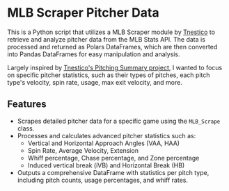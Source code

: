 # MLB Scraper Pitcher Data

This is a Python script that utilizes a MLB Scraper module by [Tnestico](https://github.com/tnestico/mlb_scraper) to retrieve and analyze pitcher data from the MLB Stats API. The data is processed and returned as Polars DataFrames, which are then converted into Pandas DataFrames for easy manipulation and analysis. 

Largely inspired by [Tnestico's Pitching Summary project](https://github.com/tnestico/pitching_summary), I wanted to focus on specific pitcher statistics, such as their types of pitches, each pitch type's velocity, spin rate, usage, max exit velocity, and more.

## Features
* Scrapes detailed pitcher data for a specific game using the `MLB_Scrape` class.
* Processes and calculates advanced pitcher statistics such as:
	* Vertical and Horizontal Approach Angles (VAA, HAA)
	* Spin Rate, Average Velocity, Extension
	* Whiff percentage, Chase percentage, and Zone percentage
	* Induced vertical break (iVB) and Horizontal Break (HB)
* Outputs a comprehensive DataFrame with statistics per pitch type, including pitch counts, usage percentages, and whiff rates.